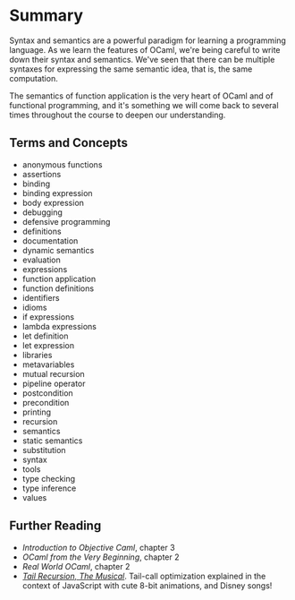 # Summary

Syntax and semantics are a powerful paradigm for learning a programming
language. As we learn the features of OCaml, we're being careful to write down
their syntax and semantics. We've seen that there can be multiple syntaxes for
expressing the same semantic idea, that is, the same computation.

The semantics of function application is the very heart of OCaml and of
functional programming, and it's something we will come back to several times
throughout the course to deepen our understanding.

## Terms and Concepts

* anonymous functions
* assertions
* binding
* binding expression
* body expression
* debugging
* defensive programming
* definitions
* documentation
* dynamic semantics
* evaluation
* expressions
* function application
* function definitions
* identifiers
* idioms
* if expressions
* lambda expressions
* let definition
* let expression
* libraries
* metavariables
* mutual recursion
* pipeline operator
* postcondition
* precondition
* printing
* recursion
* semantics
* static semantics
* substitution
* syntax
* tools
* type checking
* type inference
* values

## Further Reading

* *Introduction to Objective Caml*, chapter 3
* *OCaml from the Very Beginning*, chapter 2
* *Real World OCaml*, chapter 2
* [*Tail Recursion, The Musical*][tr]. Tail-call optimization explained in the
  context of JavaScript with cute 8-bit animations, and Disney songs!

[tr]: https://www.youtube.com/watch?v=-PX0BV9hGZY
